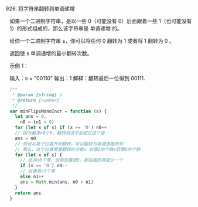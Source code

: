 926. 将字符串翻转到单调递增

如果一个二进制字符串，是以一些 0（可能没有 0）后面跟着一些 1（也可能没有 1）的形式组成的，那么该字符串是 单调递增 的。

给你一个二进制字符串 s，你可以将任何 0 翻转为 1 或者将 1 翻转为 0 。

返回使 s 单调递增的最小翻转次数。

示例 1：

输入：s = "00110"
输出：1
解释：翻转最后一位得到 00111.

```js
/**
 * @param {string} s
 * @return {number}
 */
var minFlipsMonoIncr = function (s) {
  let ans = 0,
    n0 = (n1 = 0)
  for (let x of s) if (x == '0') n0++
  // 因为最多n0个0，翻转测试不会超过这个值
  ans = n0
  // 假设从某个位置开始翻转，可以翻转为单调递增序列
  // 那么，这个位置需要翻转的次数= 前面1的个数+后面0的个数
  for (let x of s) {
    // 总共n0个零，当前位置是0，那后面的零就少一个
    if (x == '0') n0--
    // 前面有n1个零
    else n1++
    ans = Math.min(ans, n0 + n1)
  }
  return ans
}
```
